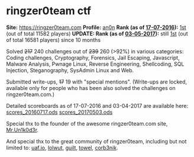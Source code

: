 # ringzer0team ctf

**Site:** <https://ringzer0team.com>
**Profile:** [an0n](https://ringzer0team.com/profile/3919/an0n)
**Rank (as of [17-07-2016](https://web.archive.org/web/20160717084518/http://ringzer0team.com)):** [1st](https://twitter.com/RingZer0_CTF/status/754664406244585477) (out of total 11582 players)
**UPDATE: Rank (as of [03-05-2017](http://web.archive.org/web/20170503181342/https://ringzer0team.com/)):** still [1st](http://web.archive.org/web/20170503190322/https://ringzer0team.com/profile/3919/an0n) (out of total 16581 players) since 10 months

Solved ~~217~~ 240 challenges out of ~~239~~ 260 (>92%) in various categories:
Coding challenges, Cryptography,
Forensics, Jail Escaping, Javascript, Malware Analysis,
Pwnage Linux, Reverse Engineering, Shellcoding, SQL Injection,
Steganography, SysAdmin Linux and Web.

Submitted write-ups, ~~17~~ 19 with "special mentions".
(Write-ups are locked, available only for people who has
been also solved the challenges on ringzer0team.com.)

Detailed scoreboards as of 17-07-2016 and 03-04-2017 are
available here: [scores_20160717.ods](scores_20160717.ods)
[scores_20170503.ods](scores_20170503.ods)

Special thx to the founder of the awesome ringzer0team.com site,
[Mr.Un1k0d3r](https://twitter.com/mrun1k0d3r).

And special thx to the great community of ringzer0team,
including but not limited to:
[uaf.io](http://uaf.io/),
[lolwut](https://ringzer0team.com/profile/1508/lolwut),
[guilt](https://ringzer0team.com/profile/3229/GuilT),
[towel](https://twitter.com/0xTowel),
[corb3nik](https://twitter.com/corb3nik).
